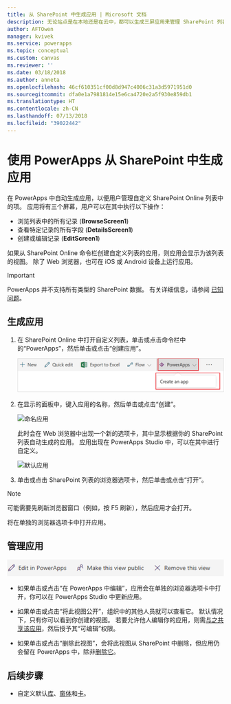 ```yaml
---
title: 从 SharePoint 中生成应用 | Microsoft 文档
description: 无论站点是在本地还是在云中，都可以生成三屏应用来管理 SharePoint 列表中的项。
author: AFTOwen
manager: kvivek
ms.service: powerapps
ms.topic: conceptual
ms.custom: canvas
ms.reviewer: ''
ms.date: 03/18/2018
ms.author: anneta
ms.openlocfilehash: 46cf610351cf00d8d947c4006c31a3d5971951d0
ms.sourcegitcommit: dfa0e1a7981814e15e6ca4720e2a5f930e859db1
ms.translationtype: HT
ms.contentlocale: zh-CN
ms.lasthandoff: 07/13/2018
ms.locfileid: "39022442"
---
```

# <a name="generate-an-app-from-within-sharepoint-using-powerapps"></a>使用 PowerApps 从 SharePoint 中生成应用

在 PowerApps 中自动生成应用，以便用户管理自定义 SharePoint Online 列表中的项。 应用将有三个屏幕，用户可以在其中执行以下操作：

* 浏览列表中的所有记录 (**BrowseScreen1**)
* 查看特定记录的所有字段 (**DetailsScreen1**)
* 创建或编辑记录 (**EditScreen1**)

如果从 SharePoint Online 命令栏创建自定义列表的应用，则应用会显示为该列表的视图。 除了 Web 浏览器，也可在 iOS 或 Android 设备上运行应用。

> [!IMPORTANT]
> PowerApps 并不支持所有类型的 SharePoint 数据。 有关详细信息，请参阅 [已知问题](connections/connection-sharepoint-online.md#known-issues)。

## <a name="generate-an-app"></a>生成应用
1. 在 SharePoint Online 中打开自定义列表，单击或点击命令栏中的“PowerApps”，然后单击或点击“创建应用”。

    ![创建应用](./media/generate-app-from-sharepoint-list-interface/generate-new-app.png)

2. 在显示的面板中，键入应用的名称，然后单击或点击“创建”。

    ![命名应用](./media/generate-app-from-sharepoint-list-interface/app-name.png)

    此时会在 Web 浏览器中出现一个新的选项卡，其中显示根据你的 SharePoint 列表自动生成的应用。 应用出现在 PowerApps Studio 中，可以在其中进行自定义。

    ![默认应用](./media/generate-app-from-sharepoint-list-interface/default-app.png)  
3. 单击或点击 SharePoint 列表的浏览器选项卡，然后单击或点击“打开”。

> [!NOTE]
> 可能需要先刷新浏览器窗口（例如，按 F5 刷新），然后应用才会打开。

将在单独的浏览器选项卡中打开应用。

## <a name="manage-the-app"></a>管理应用
![命令栏](./media/generate-app-from-sharepoint-list-interface/command-bar.png)

* 如果单击或点击“在 PowerApps 中编辑”，应用会在单独的浏览器选项卡中打开，你可以在 PowerApps Studio 中更新应用。

* 如果单击或点击“将此视图公开”，组织中的其他人员就可以查看它。 默认情况下，只有你可以看到你创建的视图。 若要允许他人编辑你的应用，则需[与之共享该应用](share-app.md)，然后授予其“可编辑”权限。

* 如果单击或点击“删除此视图”，会将此视图从 SharePoint 中删除，但应用仍会留在 PowerApps 中，除非[删除它](delete-app.md)。

## <a name="next-steps"></a>后续步骤
* 自定义默认[库](customize-layout-sharepoint.md)、[窗体](customize-forms-sharepoint.md)和[卡](customize-card.md)。
